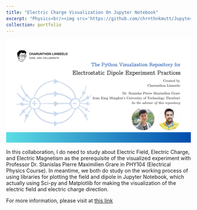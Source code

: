 ```yaml
---
title: "Electric Charge Visualization On Jupyter Notebook"
excerpt: "Physics<br/><img src='https://github.com/chrnthnkmutt/Jupyter_ElectricCharge/raw/main/blogbanner.png'>"
collection: portfolio
---
```


![](https://github.com/chrnthnkmutt/Jupyter_ElectricCharge/raw/main/blogbanner.png)

In this collaboration, I do need to study about Electric Field, Electric Charge, and Electric Magnetism as the prerequisite of the visualized experiment with Professor Dr. Stanislas Pierre Maximilien Grare in PHY104 (Electrical Physics Course). In meantime, we both do study on the working process of using libraries for plotting the field and dipole in Jupyter Notebook, which actually using Sci-py and Matplotlib for making the visualization of the electric field and electric charge direction.

For more information, please visit at [this link](https://github.com/chrnthnkmutt/Jupyter_ElectricCharge)